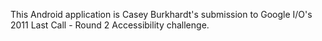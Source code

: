 This Android application is Casey Burkhardt's submission to Google I/O's 2011 Last Call - Round 2 Accessibility challenge.